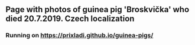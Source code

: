 ## Page with photos of guinea pig 'Broskvička' who died 20.7.2019. Czech localization
### Running on https://prixladi.github.io/guinea-pigs/
